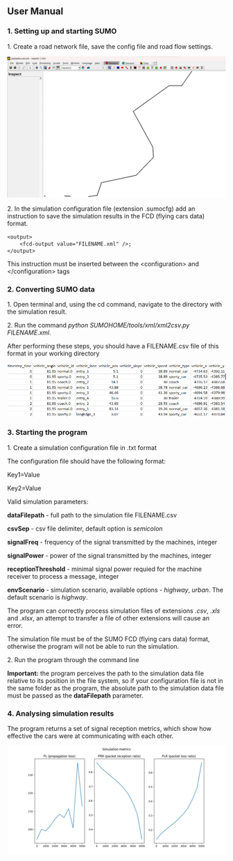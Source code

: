 ## User Manual
### 1\. Setting up and starting SUMO
1\. Create a road network file, save the config file and road flow settings.

![5G_NR_V2X_simulator](/images/SUMO_highway.png)

2\. In the simulation configuration file (extension .sumocfg) add an instruction to save the simulation results in the FCD (flying cars data) format.

	<output>
		<fcd-output value="FILENAME.xml" />;
	</output>

This instruction must be inserted between the &lt;configuration&gt; and &lt;/configuration&gt; tags

### 2\. Converting SUMO data

1\. Open terminal and, using the cd command, navigate to the directory with the simulation result.

2\. Run the command *python SUMOHOME/tools/xml/xml2csv.py FILENAME.xml*.

After performing these steps, you should have a FILENAME.csv file of this format in your working directory

![5G_NR_V2X_simulator](/images/FCD_processed.png)

### 3\. Starting the program

1\. Create a simulation configuration file in .txt format

The configuration file should have the following format:

Key1=Value

Key2=Value

Valid simulation parameters:

**dataFilepath** - full path to the simulation file FILENAME.csv

**csvSep** - csv file delimiter, default option is *semicolon*

**signalFreq** - frequency of the signal transmitted by the machines, integer

**signalPower** - power of the signal transmitted by the machines, integer

**receptionThreshold** - minimal signal power requied for the machine receiver to process a message, integer

**envScenario** - simulation scenario, available options - *highway*, *urban*. The default scenario is *highway*.

The program can correctly process simulation files of extensions *.csv*, *.xls* and *.xlsx*, an attempt to transfer a file of other extensions will cause an error.

The simulation file must be of the SUMO FCD (flying cars data) format, otherwise the program will not be able to run the simulation.

2\. Run the program through the command line

**Important:** the program perceives the path to the simulation data file relative to its position in the file system, so if your configuration file is not in the same folder as the program, the absolute path to the simulation data file must be passed as the **dataFilepath** parameter.

### 4\. Analysing simulation results
The program returns a set of signal reception metrics, which show how effective the cars were at communicating with each other.

![5G_NR_V2X_simulator](/images/metrics.png)
